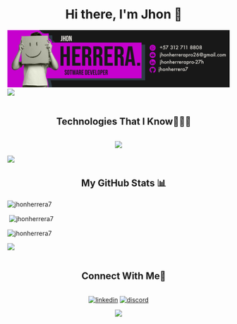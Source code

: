 <ul align = "center">
<h1>Hi there,  I'm Jhon  👋</h1>
</ul>
<img src="assets/githubReadme.png">

<!--horizontal divider(gradiant)-->
<img src="https://user-images.githubusercontent.com/73097560/115834477-dbab4500-a447-11eb-908a-139a6edaec5c.gif">




 <!--h1 without bottom border-->
<div id="user-content-toc">
  <ul align="center">
    <summary><h2 style="display: inline-block">Technologies That I Know👨🏻‍💻</h2></summary>
  </ul>
</div>

<!--tech stack icons-->
<p align="center">
  <a href="https://skillicons.dev">
    <img src="https://skillicons.dev/icons?i=cs,cpp,java,js,py,html,css,figma,mysql,postman,git" />
  </a>
</p>


<!-- horizontal divider(gradiant) -->
<img src="https://user-images.githubusercontent.com/73097560/115834477-dbab4500-a447-11eb-908a-139a6edaec5c.gif">

<!--Mis estadísticas-->
<ul align = "center">
<h2>My GitHub Stats 📊</h2>
</ul>

<p align = "center">
  
<p><img align="center" src="https://github-readme-stats.vercel.app/api/top-langs?username=jhonherrera7&show_icons=true&theme=dark&locale=en&layout=compact" alt="jhonherrera7" /></p>
</p>

<p align ="center">
  
<p>&nbsp;<img align="center" src="https://github-readme-stats.vercel.app/api?username=jhonherrera7&show_icons=true&theme=dark&locale=en" alt="jhonherrera7" /></p>
</p>

<p align = "center">
  
<p><img align="center" src="https://github-readme-streak-stats.herokuapp.com/?user=jhonherrera7&theme=dark" alt="jhonherrera7" /></p>
</p>

<!-- horizontal divider(gradiant) -->
<img src="https://user-images.githubusercontent.com/73097560/115834477-dbab4500-a447-11eb-908a-139a6edaec5c.gif">

<!-- Connect with me -->
<!--h2 without bottom border-->
<div id="user-content-toc">
  <ul align="center">
    <summary><h2 style="display: inline-block">Connect With Me🤝</h2></summary>
  </ul>
</div>

<!--icons and links-->
<!--Linkedin-->
<p align="center">
<a href="https://www.linkedin.com/in/jhon-herrera22/" target="blank"><img align="center" src="https://user-images.githubusercontent.com/88904952/234979284-68c11d7f-1acc-4f0c-ac78-044e1037d7b0.png" alt="linkedin" height="50" width="50" /></a>
<!--Discord-->
<a href="https://discordapp.com/users/957722095381540874" target="blank"><img align="center" src="https://user-images.githubusercontent.com/88904952/234982627-019fd336-6248-453c-9b05-97c13fd1d207.png" alt="discord" height="50" width="50" /></a>
  
</p>


<!--profile visit count-->
<div align="center">
  
[![](https://visitcount.itsvg.in/api?id=jhonherrera7&icon=3&color=6)](https://visitcount.itsvg.in)
  
</div>

<!--
**jhonherrera7/jhonherrera7** is a ✨ _special_ ✨ repository because its `README.md` (this file) appears on your GitHub profile.

Here are some ideas to get you started:

- 🔭 I’m currently working on ...
- 🌱 I’m currently learning ...
- 👯 I’m looking to collaborate on ...
- 🤔 I’m looking for help with ...
- 💬 Ask me about ...
- 📫 How to reach me: ...
- 😄 Pronouns: ...
- ⚡ Fun fact: ...
-->
